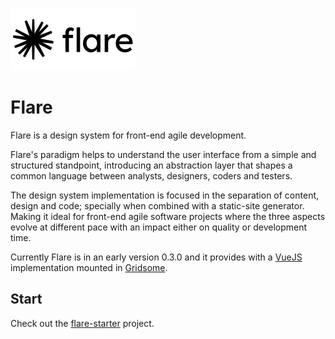 ![Flare](./flare.png)

# Flare

Flare is a design system for front-end agile development. 

Flare's paradigm helps to understand the user interface from a simple and structured standpoint, introducing an abstraction layer that shapes a common language between analysts, designers, coders and testers.

The design system implementation is focused in the separation of content, design and code; specially when combined with a static-site generator. Making it ideal for front-end agile software projects where the three aspects evolve at different pace with an impact either on quality or development time.

Currently Flare is in an early version 0.3.0 and it provides with a [VueJS](https://vuejs.org/) implementation mounted in [Gridsome](https://gridsome.org/).

## Start

Check out the [flare-starter](https://github.com/lkmx/flare-starter) project.